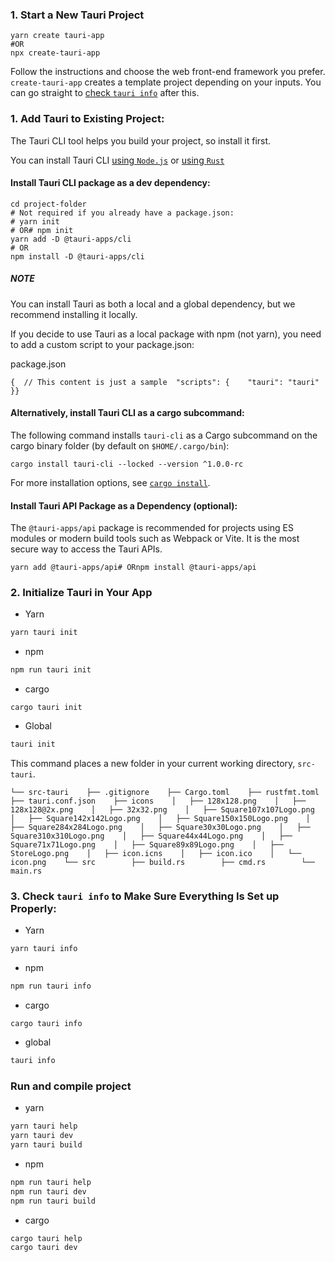 ### 1. Start a New Tauri Project[​](https://tauri.studio/docs/getting-started/beginning-tutorial#1-start-a-new-tauri-project "Direct link to heading")

```
yarn create tauri-app
#OR
npx create-tauri-app
```

Follow the instructions and choose the web front-end framework you prefer. `create-tauri-app` creates a template project depending on your inputs. You can go straight to [check `tauri info`](https://tauri.studio/docs/getting-started/beginning-tutorial#3-check-tauri-info-to-make-sure-everything-is-set-up-properly) after this.

### 1. Add Tauri to Existing Project:[​](https://tauri.studio/docs/getting-started/beginning-tutorial#1-add-tauri-to-existing-project "Direct link to heading")

The Tauri CLI tool helps you build your project, so install it first.

You can install Tauri CLI [using `Node.js`](https://tauri.studio/docs/getting-started/beginning-tutorial#install-tauri-cli-package-as-a-dev-dependency) or [using `Rust`](https://tauri.studio/docs/getting-started/beginning-tutorial#alternatively-install-tauri-cli-as-a-cargo-subcommand)

#### Install Tauri CLI package as a dev dependency:[​](https://tauri.studio/docs/getting-started/beginning-tutorial#install-tauri-cli-package-as-a-dev-dependency "Direct link to heading")

```
cd project-folder
# Not required if you already have a package.json:
# yarn init
# OR# npm init
yarn add -D @tauri-apps/cli
# OR
npm install -D @tauri-apps/cli
```

##### NOTE

You can install Tauri as both a local and a global dependency, but we recommend installing it locally.

If you decide to use Tauri as a local package with npm (not yarn), you need to add a custom script to your package.json:

package.json

```
{  // This content is just a sample  "scripts": {    "tauri": "tauri"  }}
```

#### Alternatively, install Tauri CLI as a cargo subcommand:[​](https://tauri.studio/docs/getting-started/beginning-tutorial#alternatively-install-tauri-cli-as-a-cargo-subcommand "Direct link to heading")

The following command installs `tauri-cli` as a Cargo subcommand on the cargo binary folder (by default on `$HOME/.cargo/bin`):

```
cargo install tauri-cli --locked --version ^1.0.0-rc
```

For more installation options, see [`cargo install`](https://doc.rust-lang.org/cargo/commands/cargo-install.html#description).

#### Install Tauri API Package as a Dependency (optional):[​](https://tauri.studio/docs/getting-started/beginning-tutorial#install-tauri-api-package-as-a-dependency-optional "Direct link to heading")

The `@tauri-apps/api` package is recommended for projects using ES modules or modern build tools such as Webpack or Vite. It is the most secure way to access the Tauri APIs.

```
yarn add @tauri-apps/api# ORnpm install @tauri-apps/api
```

### 2. Initialize Tauri in Your App[​](https://tauri.studio/docs/getting-started/beginning-tutorial#2-initialize-tauri-in-your-app "Direct link to heading")

- Yarn

```bash
yarn tauri init
```

- npm

```bash
npm run tauri init
```

- cargo

```
cargo tauri init
```

+ Global

```bash
tauri init
```

This command places a new folder in your current working directory, `src-tauri`.

```
└── src-tauri    ├── .gitignore    ├── Cargo.toml    ├── rustfmt.toml    ├── tauri.conf.json    ├── icons    │   ├── 128x128.png    │   ├── 128x128@2x.png    │   ├── 32x32.png    │   ├── Square107x107Logo.png    │   ├── Square142x142Logo.png    │   ├── Square150x150Logo.png    │   ├── Square284x284Logo.png    │   ├── Square30x30Logo.png    │   ├── Square310x310Logo.png    │   ├── Square44x44Logo.png    │   ├── Square71x71Logo.png    │   ├── Square89x89Logo.png    │   ├── StoreLogo.png    │   ├── icon.icns    │   ├── icon.ico    │   └── icon.png    └── src        ├── build.rs        ├── cmd.rs        └── main.rs
```

### 3. Check `tauri info` to Make Sure Everything Is Set up Properly:[​](https://tauri.studio/docs/getting-started/beginning-tutorial#3-check-tauri-info-to-make-sure-everything-is-set-up-properly "Direct link to heading")

- Yarn

```bash
yarn tauri info
```

- npm

```bash
npm run tauri info
```

- cargo

```
cargo tauri info
```

+ global

```bash
tauri info
```

### Run and compile project

+ yarn

```bash
yarn tauri help
yarn tauri dev
yarn tauri build
```

+ npm

```bash
npm run tauri help
npm run tauri dev
npm run tauri build
```

+ cargo

```bash
cargo tauri help
cargo tauri dev
```
